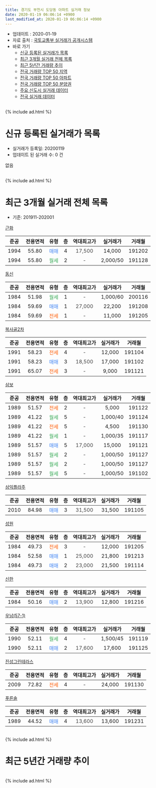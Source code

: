 ```yaml
---
title: 경기도 부천시 도당동 아파트 실거래 정보
date: 2020-01-19 06:06:14 +0900
last_modified_at: 2020-01-19 06:06:14 +0900
---
```


* 업데이트 : 2020-01-19
* 자료 출처 : [국토교통부 실거래가 공개시스템](http://rt.molit.go.kr)
* 바로 가기
    * [신규 등록된 실거래가 목록](#신규-등록된-실거래가-목록)
    * [최근 3개월 실거래 전체 목록](#최근-3개월-실거래-전체-목록)
    * [최근 5년간 거래량 추이](#최근-5년간-거래량-추이)
    * [전국 거래량 TOP 50 지역](https://apt-info.github.io/apt-trade-info/최근-3개월-전국에서-가장-거래가-많이-발생한-지역)
    * [전국 거래량 TOP 50 아파트](https://apt-info.github.io/apt-trade-info/최근-3개월-전국에서-가장-거래가-많이-발생한-아파트)
    * [전국 거래량 TOP 50 분양권](https://apt-info.github.io/apt-trade-info/최근-3개월-전국에서-가장-거래가-많이-발생한-분양권)
    * [주요 신도시 실거래 데이터](https://apt-info.github.io/apt-trade-info/주요-신도시)
    * [전국 실거래 데이터](https://apt-info.github.io/apt-trade-info/전국)
<br>
{% include ad.html %}
<br>

# 신규 등록된 실거래가 목록
* 실거래가 등록일: 20200119
* 업데이트 된 실거래 수: 0 건

없음

<br>
{% include ad.html %}
<br>

# 최근 3개월 실거래 전체 목록
* 기준: 201911-202001


[근화](https://search.naver.com/search.naver?query=%EA%B2%BD%EA%B8%B0%EB%8F%84+%EB%B6%80%EC%B2%9C%EC%8B%9C+%EB%8F%84%EB%8B%B9%EB%8F%99+%EA%B7%BC%ED%99%94)

|준공|전용면적|유형|층|역대최고가|실거래가|거래월|
|:---:|:---:|:---:|:---:|:---:|:---:|:---:|
|1994|55.80|<span style="color:#4285f3">매매</span>|4|<span style="color:#444444">17,500</span>|14,000|191202|
|1994|55.80|<span style="color:#34a853">월세</span>|2|<span style="color:#444444">-</span>|2,000/50|191128|

[동신](https://search.naver.com/search.naver?query=%EA%B2%BD%EA%B8%B0%EB%8F%84+%EB%B6%80%EC%B2%9C%EC%8B%9C+%EB%8F%84%EB%8B%B9%EB%8F%99+%EB%8F%99%EC%8B%A0)

|준공|전용면적|유형|층|역대최고가|실거래가|거래월|
|:---:|:---:|:---:|:---:|:---:|:---:|:---:|
|1984|51.98|<span style="color:#34a853">월세</span>|1|<span style="color:#444444">-</span>|1,000/60|200116|
|1984|59.69|<span style="color:#4285f3">매매</span>|1|<span style="color:#444444">27,000</span>|22,200|191208|
|1984|59.69|<span style="color:#ff5a00">전세</span>|1|<span style="color:#444444">-</span>|11,000|191205|

[복사골2차](https://search.naver.com/search.naver?query=%EA%B2%BD%EA%B8%B0%EB%8F%84+%EB%B6%80%EC%B2%9C%EC%8B%9C+%EB%8F%84%EB%8B%B9%EB%8F%99+%EB%B3%B5%EC%82%AC%EA%B3%A82%EC%B0%A8)

|준공|전용면적|유형|층|역대최고가|실거래가|거래월|
|:---:|:---:|:---:|:---:|:---:|:---:|:---:|
|1991|58.23|<span style="color:#ff5a00">전세</span>|4|<span style="color:#444444">-</span>|12,000|191104|
|1991|58.23|<span style="color:#4285f3">매매</span>|3|<span style="color:#444444">18,500</span>|17,000|191102|
|1991|65.07|<span style="color:#ff5a00">전세</span>|3|<span style="color:#444444">-</span>|9,000|191121|

[삼보](https://search.naver.com/search.naver?query=%EA%B2%BD%EA%B8%B0%EB%8F%84+%EB%B6%80%EC%B2%9C%EC%8B%9C+%EB%8F%84%EB%8B%B9%EB%8F%99+%EC%82%BC%EB%B3%B4)

|준공|전용면적|유형|층|역대최고가|실거래가|거래월|
|:---:|:---:|:---:|:---:|:---:|:---:|:---:|
|1989|51.57|<span style="color:#ff5a00">전세</span>|2|<span style="color:#444444">-</span>|5,000|191122|
|1989|41.22|<span style="color:#34a853">월세</span>|5|<span style="color:#444444">-</span>|1,000/40|191124|
|1989|41.22|<span style="color:#ff5a00">전세</span>|5|<span style="color:#444444">-</span>|4,500|191130|
|1989|41.22|<span style="color:#34a853">월세</span>|1|<span style="color:#444444">-</span>|1,000/35|191117|
|1989|51.57|<span style="color:#4285f3">매매</span>|5|<span style="color:#444444">17,000</span>|15,000|191121|
|1989|51.57|<span style="color:#34a853">월세</span>|2|<span style="color:#444444">-</span>|1,000/50|191127|
|1989|51.57|<span style="color:#34a853">월세</span>|2|<span style="color:#444444">-</span>|1,000/50|191127|
|1989|51.57|<span style="color:#34a853">월세</span>|5|<span style="color:#444444">-</span>|1,000/50|191102|

[삼익플라주](https://search.naver.com/search.naver?query=%EA%B2%BD%EA%B8%B0%EB%8F%84+%EB%B6%80%EC%B2%9C%EC%8B%9C+%EB%8F%84%EB%8B%B9%EB%8F%99+%EC%82%BC%EC%9D%B5%ED%94%8C%EB%9D%BC%EC%A3%BC)

|준공|전용면적|유형|층|역대최고가|실거래가|거래월|
|:---:|:---:|:---:|:---:|:---:|:---:|:---:|
|2010|84.98|<span style="color:#4285f3">매매</span>|3|<span style="color:#444444">31,500</span>|31,500|191105|

[성원](https://search.naver.com/search.naver?query=%EA%B2%BD%EA%B8%B0%EB%8F%84+%EB%B6%80%EC%B2%9C%EC%8B%9C+%EB%8F%84%EB%8B%B9%EB%8F%99+%EC%84%B1%EC%9B%90)

|준공|전용면적|유형|층|역대최고가|실거래가|거래월|
|:---:|:---:|:---:|:---:|:---:|:---:|:---:|
|1984|49.73|<span style="color:#ff5a00">전세</span>|3|<span style="color:#444444">-</span>|12,000|191205|
|1984|52.58|<span style="color:#4285f3">매매</span>|1|<span style="color:#444444">25,000</span>|21,800|191213|
|1984|49.73|<span style="color:#4285f3">매매</span>|2|<span style="color:#444444">23,000</span>|21,500|191114|

[신한](https://search.naver.com/search.naver?query=%EA%B2%BD%EA%B8%B0%EB%8F%84+%EB%B6%80%EC%B2%9C%EC%8B%9C+%EB%8F%84%EB%8B%B9%EB%8F%99+%EC%8B%A0%ED%95%9C)

|준공|전용면적|유형|층|역대최고가|실거래가|거래월|
|:---:|:---:|:---:|:---:|:---:|:---:|:---:|
|1984|50.16|<span style="color:#4285f3">매매</span>|2|<span style="color:#444444">13,900</span>|12,800|191216|

[우남(57-1)](https://search.naver.com/search.naver?query=%EA%B2%BD%EA%B8%B0%EB%8F%84+%EB%B6%80%EC%B2%9C%EC%8B%9C+%EB%8F%84%EB%8B%B9%EB%8F%99+%EC%9A%B0%EB%82%A8%2857-1%29)

|준공|전용면적|유형|층|역대최고가|실거래가|거래월|
|:---:|:---:|:---:|:---:|:---:|:---:|:---:|
|1990|52.11|<span style="color:#34a853">월세</span>|4|<span style="color:#444444">-</span>|1,500/45|191119|
|1990|52.11|<span style="color:#4285f3">매매</span>|2|<span style="color:#444444">17,600</span>|17,600|191125|

[진성그린테라스](https://search.naver.com/search.naver?query=%EA%B2%BD%EA%B8%B0%EB%8F%84+%EB%B6%80%EC%B2%9C%EC%8B%9C+%EB%8F%84%EB%8B%B9%EB%8F%99+%EC%A7%84%EC%84%B1%EA%B7%B8%EB%A6%B0%ED%85%8C%EB%9D%BC%EC%8A%A4)

|준공|전용면적|유형|층|역대최고가|실거래가|거래월|
|:---:|:---:|:---:|:---:|:---:|:---:|:---:|
|2009|72.82|<span style="color:#ff5a00">전세</span>|4|<span style="color:#444444">-</span>|24,000|191130|

[푸른솔](https://search.naver.com/search.naver?query=%EA%B2%BD%EA%B8%B0%EB%8F%84+%EB%B6%80%EC%B2%9C%EC%8B%9C+%EB%8F%84%EB%8B%B9%EB%8F%99+%ED%91%B8%EB%A5%B8%EC%86%94)

|준공|전용면적|유형|층|역대최고가|실거래가|거래월|
|:---:|:---:|:---:|:---:|:---:|:---:|:---:|
|1989|44.52|<span style="color:#4285f3">매매</span>|4|<span style="color:#444444">13,600</span>|13,600|191231|


<br>
{% include ad.html %}
<br>

# 최근 5년간 거래량 추이


<div style="width:100%;">
    <canvas id="deal_progress" height="200"></canvas>
</div>

<script>
new Chart(document.getElementById("deal_progress"), {
    type: 'line',
    data: {
        labels: ['201501','201502','201503','201504','201505','201506','201507','201508','201509','201510','201511','201512','201601','201602','201603','201604','201605','201606','201607','201608','201609','201610','201611','201612','201701','201702','201703','201704','201705','201706','201707','201708','201709','201710','201711','201712','201801','201802','201803','201804','201805','201806','201807','201808','201809','201810','201811','201812','201901','201902','201903','201904','201905','201906','201907','201908','201909','201910','201911','201912','202001'],
        datasets: [{
            label: '매매',
            pointRadius: 1,
            data: [10, 4, 10, 19, 9, 14, 9, 7, 14, 11, 11, 2, 4, 5, 13, 6, 7, 11, 4, 10, 11, 13, 4, 3, 3, 9, 8, 5, 11, 9, 9, 5, 8, 9, 5, 2, 2, 11, 15, 8, 6, 7, 5, 4, 9, 9, 5, 3, 6, 11, 3, 5, 9, 8, 6, 10, 7, 10, 5, 5, 0],
            borderColor: "rgba(255, 201, 14, 1)",
            backgroundColor: "rgba(255, 201, 14, 0.5)",
            fill: false,
            lineTension: 0
        },{
            label: '전월세',
            pointRadius: 1,
            data: [8, 10, 9, 9, 9, 8, 7, 11, 7, 8, 5, 5, 9, 6, 11, 9, 5, 4, 10, 9, 9, 13, 6, 7, 7, 7, 8, 2, 7, 5, 4, 7, 9, 6, 11, 5, 6, 8, 10, 13, 9, 2, 5, 5, 7, 9, 6, 8, 6, 8, 11, 7, 6, 3, 7, 8, 3, 4, 12, 2, 1],
            borderColor: "rgba(0, 141, 185, 1)",
            backgroundColor: "rgba(0, 141, 185, 0.5)",
            fill: false,
            lineTension: 0
        }
        ]
    },
    options: {
        responsive: true,
        title: {
            display: false
        },
        tooltips: {
            mode: 'index',
            intersect: false
        },
        hover: {
            mode: 'nearest',
            intersect: true
        },
        scales: {
            xAxes: [{
                display: true,
                scaleLabel: {
                    display: true,
                    labelString: '년/월'
                }
            }],
            yAxes: [{
                display: true,
                ticks: {
                    suggestedMin: 0,
                },
                scaleLabel: {
                    display: true,
                    labelString: '실거래 수'
                }
            }]
        }
    }
});

</script>


<br>
{% include ad.html %}
<br>

